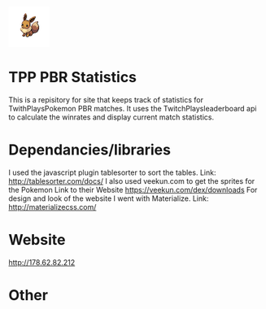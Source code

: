 ![TPP_PBR](_install/133.png)

# TPP PBR Statistics 

This is a repisitory for site that keeps track of statistics for TwithPlaysPokemon PBR matches.
It uses the TwitchPlaysleaderboard api to calculate the winrates and display current match statistics.

# Dependancies/libraries
I used the javascript plugin tablesorter to sort the tables.
Link: http://tablesorter.com/docs/
I also used veekun.com to get the sprites for the Pokemon
Link to their Website https://veekun.com/dex/downloads
For design and look of the website I went with Materialize.
Link: http://materializecss.com/

# Website
http://178.62.82.212

# Other
